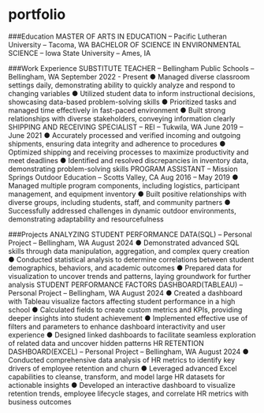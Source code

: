 # portfolio

###Education
MASTER OF ARTS IN EDUCATION – Pacific Lutheran University – Tacoma, WA
BACHELOR OF SCIENCE IN ENVIRONMENTAL SCIENCE – Iowa State University – Ames, IA

###Work Experience
SUBSTITUTE TEACHER – Bellingham Public Schools – Bellingham, WA	September 2022 - Present
●	Managed diverse classroom settings daily, demonstrating ability to quickly analyze and respond to changing variables
●	Utilized student data to inform instructional decisions, showcasing data-based problem-solving skills
●	Prioritized tasks and managed time effectively in fast-paced environment
●	Built strong relationships with diverse stakeholders, conveying information clearly
SHIPPING AND RECEIVING SPECIALIST – REI – Tukwila, WA 	June 2019 – June 2021
●	Accurately processed and verified incoming and outgoing shipments, ensuring data integrity and adherence to procedures
●	Optimized shipping and receiving processes to maximize productivity and meet deadlines
●	Identified and resolved discrepancies in inventory data, demonstrating problem-solving skills
PROGRAM ASSISTANT – Mission Springs Outdoor Education – Scotts Valley, CA 	Aug 2016 – May 2019
●	Managed multiple program components, including logistics, participant management, and equipment inventory
●	Built positive relationships with diverse groups, including students, staff, and community partners
●	Successfully addressed challenges in dynamic outdoor environments, demonstrating adaptability and resourcefulness

###Projects
ANALYZING STUDENT PERFORMANCE DATA(SQL) – Personal Project – Bellingham, WA	August 2024
●	Demonstrated advanced SQL skills through data manipulation, aggregation, and complex query creation
●	Conducted statistical analysis to determine correlations between student demographics, behaviors, and academic outcomes
●	Prepared data for visualization to uncover trends and patterns, laying groundwork for further analysis
STUDENT PERFORMANCE FACTORS DASHBOARD(TABLEAU) – Personal Project – Bellingham, WA	August 2024
●	Created a dashboard with Tableau visualize factors affecting student performance in a high school
●	Calculated fields to create custom metrics and KPIs, providing deeper insights into student achievement
●	Implemented effective use of filters and parameters to enhance dashboard interactivity and user experience
●	Designed linked dashboards to facilitate seamless exploration of related data and uncover hidden patterns
HR RETENTION DASHBOARD(EXCEL) – Personal Project – Bellingham, WA 	August 2024
●	Conducted comprehensive data analysis of HR metrics to identify key drivers of employee retention and churn
●	Leveraged advanced Excel capabilities to cleanse, transform, and model large HR datasets for actionable insights
●	Developed an interactive dashboard to visualize retention trends, employee lifecycle stages, and correlate HR metrics with business outcomes


